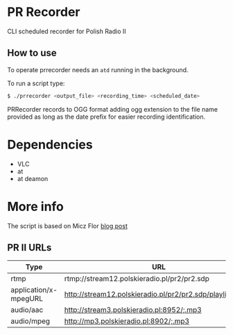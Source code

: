 # PR Recorder
CLI scheduled recorder for Polish Radio II


## How to use
To operate prrecorder needs an `atd` running in the background.

To run a script type:

```bash
$ ./prrecorder <output_file> <recording_time> <scheduled_date>
```

PRRecorder records to OGG format adding ogg extension to the file name
provided as long as the date prefix for easier recording identification.

# Dependencies

 - VLC
 - at
 - at deamon

# More info
The script is based on Micz Flor
[blog post](https://blog.sourcefabric.org/en/news/blog/2077/)


## PR II URLs
| Type                  | URL                                                       |
| --------------------- | --------------------------------------------------------- |
| rtmp                  | rtmp://stream12.polskieradio.pl/pr2/pr2.sdp               |
| application/x-mpegURL | http://stream12.polskieradio.pl/pr2/pr2.sdp/playlist.m3u8 |
| audio/aac             | http://stream3.polskieradio.pl:8952/;.mp3                 |
| audio/mpeg            | http://mp3.polskieradio.pl:8902/;.mp3                     |


